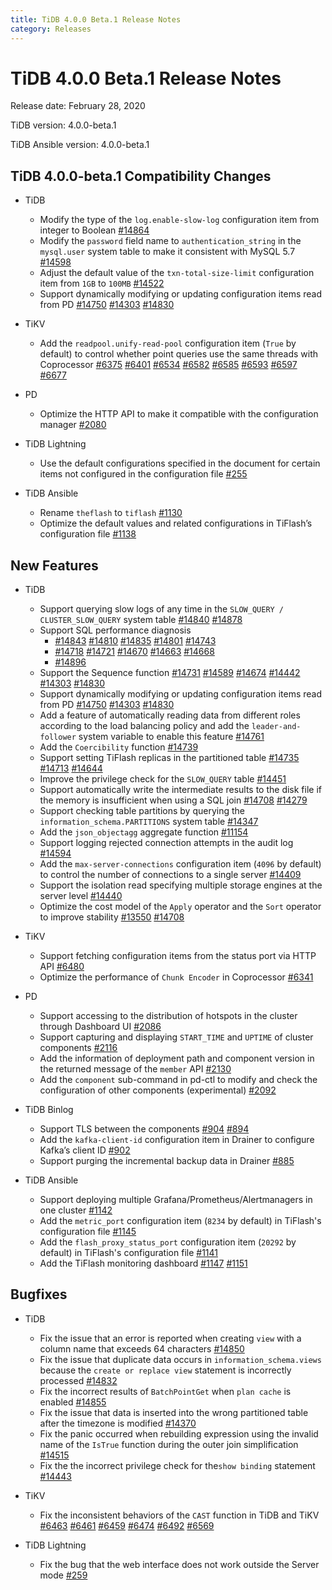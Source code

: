 ```yaml
---
title: TiDB 4.0.0 Beta.1 Release Notes
category: Releases
---
```


# TiDB 4.0.0 Beta.1 Release Notes

Release date: February 28, 2020

TiDB version: 4.0.0-beta.1

TiDB Ansible version: 4.0.0-beta.1

## TiDB 4.0.0-beta.1 Compatibility Changes

* TiDB
    + Modify the type of the `log.enable-slow-log` configuration item from integer to Boolean [#14864](https://github.com/pingcap/tidb/pull/14864)
    + Modify the `password` field name to `authentication_string` in the `mysql.user` system table to make it consistent with MySQL 5.7 [#14598](https://github.com/pingcap/tidb/pull/14598)
    + Adjust the default value of the `txn-total-size-limit` configuration item from `1GB` to `100MB` [#14522](https://github.com/pingcap/tidb/pull/14522)
    + Support dynamically modifying or updating configuration items read from PD [#14750](https://github.com/pingcap/tidb/pull/14750) [#14303](https://github.com/pingcap/tidb/pull/14303) [#14830](https://github.com/pingcap/tidb/pull/14830)

* TiKV
    + Add the `readpool.unify-read-pool` configuration item (`True` by default) to control whether point queries use the same threads with Coprocessor [#6375](https://github.com/tikv/tikv/pull/6375) [#6401](https://github.com/tikv/tikv/pull/6401) [#6534](https://github.com/tikv/tikv/pull/6534) [#6582](https://github.com/tikv/tikv/pull/6582) [#6585](https://github.com/tikv/tikv/pull/6585) [#6593](https://github.com/tikv/tikv/pull/6593) [#6597](https://github.com/tikv/tikv/pull/6597) [#6677](https://github.com/tikv/tikv/pull/6677)

* PD
    + Optimize the HTTP API to make it compatible with the configuration manager [#2080](https://github.com/pingcap/pd/pull/2080)

* TiDB Lightning
    + Use the default configurations specified in the document for certain items not configured in the configuration file [#255](https://github.com/pingcap/tidb-lightning/pull/255)

* TiDB Ansible
    + Rename `theflash` to `tiflash` [#1130](https://github.com/pingcap/tidb-ansible/pull/1130)
    + Optimize the default values and related configurations in TiFlash’s configuration file [#1138](https://github.com/pingcap/tidb-ansible/pull/1138)

## New Features

* TiDB
    + Support querying slow logs of any time in the `SLOW_QUERY / CLUSTER_SLOW_QUERY` system table [#14840](https://github.com/pingcap/tidb/pull/14840) [#14878](https://github.com/pingcap/tidb/pull/14878)
    + Support SQL performance diagnosis
        - [#14843](https://github.com/pingcap/tidb/pull/14843) [#14810](https://github.com/pingcap/tidb/pull/14810) [#14835](https://github.com/pingcap/tidb/pull/14835) [#14801](https://github.com/pingcap/tidb/pull/14801) [#14743](https://github.com/pingcap/tidb/pull/14743)
        - [#14718](https://github.com/pingcap/tidb/pull/14718) [#14721](https://github.com/pingcap/tidb/pull/14721) [#14670](https://github.com/pingcap/tidb/pull/14670) [#14663](https://github.com/pingcap/tidb/pull/14663) [#14668](https://github.com/pingcap/tidb/pull/14668)
        - [#14896](https://github.com/pingcap/tidb/pull/14896)
    + Support the Sequence function [#14731](https://github.com/pingcap/tidb/pull/14731) [#14589](https://github.com/pingcap/tidb/pull/14589) [#14674](https://github.com/pingcap/tidb/pull/14674) [#14442](https://github.com/pingcap/tidb/pull/14442) [#14303](https://github.com/pingcap/tidb/pull/14303) [#14830](https://github.com/pingcap/tidb/pull/14830)
    + Support dynamically modifying or updating configuration items read from PD [#14750](https://github.com/pingcap/tidb/pull/14750) [#14303](https://github.com/pingcap/tidb/pull/14303) [#14830](https://github.com/pingcap/tidb/pull/14830)
    + Add a feature of automatically reading data from different roles according to the load balancing policy and add the `leader-and-follower` system variable to enable this feature [#14761](https://github.com/pingcap/tidb/pull/14761)
    + Add the `Coercibility` function [#14739](https://github.com/pingcap/tidb/pull/14739)
    + Support setting TiFlash replicas in the partitioned table [#14735](https://github.com/pingcap/tidb/pull/14735) [#14713](https://github.com/pingcap/tidb/pull/14713) [#14644](https://github.com/pingcap/tidb/pull/14644)
    + Improve the privilege check for the `SLOW_QUERY` table [#14451](https://github.com/pingcap/tidb/pull/14451)
    + Support automatically write the intermediate results to the disk file if the memory is insufficient when using a SQL join [#14708](https://github.com/pingcap/tidb/pull/14708) [#14279](https://github.com/pingcap/tidb/pull/14279)
    + Support checking table partitions by querying the `information_schema.PARTITIONS` system table [#14347](https://github.com/pingcap/tidb/pull/14347)
    + Add the `json_objectagg` aggregate function [#11154](https://github.com/pingcap/tidb/pull/11154)
    + Support logging rejected connection attempts in the audit log [#14594](https://github.com/pingcap/tidb/pull/14594)
    + Add the `max-server-connections` configuration item (`4096` by default) to control the number of connections to a single server [#14409](https://github.com/pingcap/tidb/pull/14409)
    + Support the isolation read specifying multiple storage engines at the server level [#14440](https://github.com/pingcap/tidb/pull/14440)
    + Optimize the cost model of the `Apply` operator and the `Sort` operator to improve stability [#13550](https://github.com/pingcap/tidb/pull/13550) [#14708](https://github.com/pingcap/tidb/pull/14708)

* TiKV
    + Support fetching configuration items from the status port via HTTP API [#6480](https://github.com/tikv/tikv/pull/6480)
    + Optimize the performance of `Chunk Encoder` in Coprocessor [#6341](https://github.com/tikv/tikv/pull/6341)

* PD
    + Support accessing to the distribution of hotspots in the cluster through Dashboard UI [#2086](https://github.com/pingcap/pd/pull/2086)
    + Support capturing and displaying `START_TIME` and `UPTIME` of cluster components [#2116](https://github.com/pingcap/pd/pull/2116)
    + Add the information of deployment path and component version in the returned message of the `member` API [#2130](https://github.com/pingcap/pd/pull/2130)
    + Add the `component` sub-command in pd-ctl to modify and check the configuration of other components (experimental) [#2092](https://github.com/pingcap/pd/pull/2092)

* TiDB Binlog
    + Support TLS between the components [#904](https://github.com/pingcap/tidb-binlog/pull/904) [#894](https://github.com/pingcap/tidb-binlog/pull/894)
    + Add the `kafka-client-id` configuration item in Drainer to configure Kafka’s client ID [#902](https://github.com/pingcap/tidb-binlog/pull/902)
    + Support purging the incremental backup data in Drainer [#885](https://github.com/pingcap/tidb-binlog/pull/885)

* TiDB Ansible
    + Support deploying multiple Grafana/Prometheus/Alertmanagers in one cluster [#1142](https://github.com/pingcap/tidb-ansible/pull/1142)
    + Add the `metric_port` configuration item (`8234` by default) in TiFlash's configuration file [#1145](https://github.com/pingcap/tidb-ansible/pull/1145)
    + Add the `flash_proxy_status_port` configuration item (`20292` by default) in TiFlash's configuration file [#1141](https://github.com/pingcap/tidb-ansible/pull/1141)
    + Add the TiFlash monitoring dashboard [#1147](https://github.com/pingcap/tidb-ansible/pull/1147) [#1151](https://github.com/pingcap/tidb-ansible/pull/1151)

## Bugfixes

* TiDB
    + Fix the issue that an error is reported when creating `view` with a column name that exceeds 64 characters [#14850](https://github.com/pingcap/tidb/pull/14850)
    + Fix the issue that duplicate data occurs in `information_schema.views` because the `create or replace view` statement is incorrectly processed [#14832](https://github.com/pingcap/tidb/pull/14832)
    + Fix the incorrect results of `BatchPointGet` when `plan cache` is enabled [#14855](https://github.com/pingcap/tidb/pull/14855)
    + Fix the issue that data is inserted into the wrong partitioned table after the timezone is modified [#14370](https://github.com/pingcap/tidb/pull/14370)
    + Fix the panic occurred when rebuilding expression using the invalid name of the `IsTrue` function during the outer join simplification [#14515](https://github.com/pingcap/tidb/pull/14515)
    + Fix the the incorrect privilege check for the`show binding` statement [#14443](https://github.com/pingcap/tidb/pull/14443)

* TiKV
    + Fix the inconsistent behaviors of the `CAST` function in TiDB and TiKV [#6463](https://github.com/tikv/tikv/pull/6463) [#6461](https://github.com/tikv/tikv/pull/6461) [#6459](https://github.com/tikv/tikv/pull/6459) [#6474](https://github.com/tikv/tikv/pull/6474) [#6492](https://github.com/tikv/tikv/pull/6492) [#6569](https://github.com/tikv/tikv/pull/6569)

* TiDB Lightning
    + Fix the bug that the web interface does not work outside the Server mode [#259](https://github.com/pingcap/tidb-lightning/pull/259)
